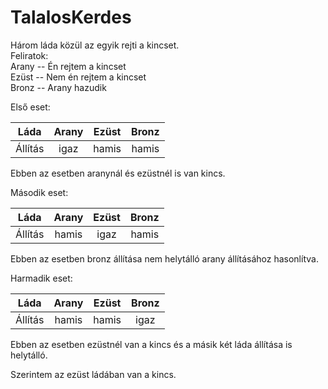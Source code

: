 # TalalosKerdes
Három láda közül az egyik rejti a kincset.  
Feliratok:  
Arany -- Én rejtem a kincset  
Ezüst -- Nem én rejtem a kincset  
Bronz -- Arany hazudik  

Első eset:  

| Láda | Arany  | Ezüst  |  Bronz  | 
| :---:   | :-: | :-: | :-: |
| Állítás | igaz | hamis | hamis |

Ebben az esetben aranynál és ezüstnél is van kincs.  

Második eset:  

| Láda | Arany  | Ezüst  |  Bronz  | 
| :---:   | :-: | :-: | :-: |
| Állítás | hamis | igaz | hamis |

Ebben az esetben bronz állítása nem helytálló arany állításához hasonlítva.  

Harmadik eset:  

| Láda | Arany  | Ezüst  |  Bronz  | 
| :---:   | :-: | :-: | :-: |
| Állítás | hamis | hamis | igaz |

Ebben az esetben ezüstnél van a kincs és a másik két láda állítása is helytálló.  

Szerintem az ezüst ládában van a kincs.
